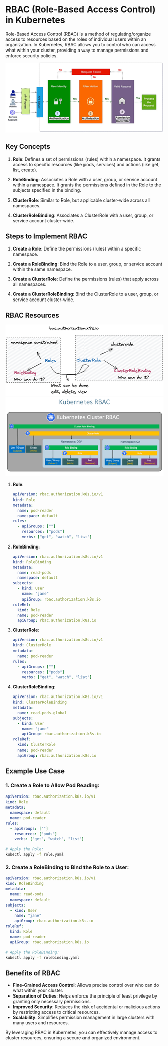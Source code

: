 # RBAC (Role-Based Access Control) in Kubernetes

Role-Based Access Control (RBAC) is a method of regulating/organize access to resources based on the roles of individual users within an organization. In Kubernetes, RBAC allows you to control who can access what within your cluster, providing a way to manage permissions and enforce security policies.

![alt text](images/rbac.png)

## Key Concepts

1. **Role**: Defines a set of permissions (rules) within a namespace. It grants access to specific resources (like pods, services) and actions (like get, list, create).

1. **RoleBinding**: Associates a Role with a user, group, or service account within a namespace. It grants the permissions defined in the Role to the subjects specified in the binding.

1. **ClusterRole**: Similar to Role, but applicable cluster-wide across all namespaces.

1. **ClusterRoleBinding**: Associates a ClusterRole with a user, group, or service account cluster-wide.

## Steps to Implement RBAC

1. **Create a Role**:
   Define the permissions (rules) within a specific namespace.

2. **Create a RoleBinding**:
   Bind the Role to a user, group, or service account within the same namespace.

3. **Create a ClusterRole**:
   Define the permissions (rules) that apply across all namespaces.

4. **Create a ClusterRoleBinding**:
   Bind the ClusterRole to a user, group, or service account cluster-wide.

## RBAC Resources

![alt text](images/rbac-roles-1.png)
![alt text](images/rbac-roles-2.png)

1. **Role**:

   ```yaml
   apiVersion: rbac.authorization.k8s.io/v1
   kind: Role
   metadata:
     name: pod-reader
     namespace: default
   rules:
     - apiGroups: [""]
       resources: ["pods"]
       verbs: ["get", "watch", "list"]
   ```

1. **RoleBinding**:

   ```yaml
   apiVersion: rbac.authorization.k8s.io/v1
   kind: RoleBinding
   metadata:
     name: read-pods
     namespace: default
   subjects:
     - kind: User
       name: "jane"
       apiGroup: rbac.authorization.k8s.io
   roleRef:
     kind: Role
     name: pod-reader
     apiGroup: rbac.authorization.k8s.io
   ```

1. **ClusterRole**:

   ```yaml
   apiVersion: rbac.authorization.k8s.io/v1
   kind: ClusterRole
   metadata:
     name: pod-reader
   rules:
     - apiGroups: [""]
       resources: ["pods"]
       verbs: ["get", "watch", "list"]
   ```

1. **ClusterRoleBinding**:

   ```yaml
   apiVersion: rbac.authorization.k8s.io/v1
   kind: ClusterRoleBinding
   metadata:
     name: read-pods-global
   subjects:
     - kind: User
       name: "jane"
       apiGroup: rbac.authorization.k8s.io
   roleRef:
     kind: ClusterRole
     name: pod-reader
     apiGroup: rbac.authorization.k8s.io
   ```

## Example Use Case

### 1. **Create a Role to Allow Pod Reading**:

```yaml
apiVersion: rbac.authorization.k8s.io/v1
kind: Role
metadata:
  namespace: default
  name: pod-reader
rules:
  - apiGroups: [""]
    resources: ["pods"]
    verbs: ["get", "watch", "list"]
```

```sh
# Apply the Role:
kubectl apply -f role.yaml
```

### 2. **Create a RoleBinding to Bind the Role to a User**:

```yaml
apiVersion: rbac.authorization.k8s.io/v1
kind: RoleBinding
metadata:
  name: read-pods
  namespace: default
subjects:
  - kind: User
    name: "jane"
    apiGroup: rbac.authorization.k8s.io
roleRef:
  kind: Role
  name: pod-reader
  apiGroup: rbac.authorization.k8s.io
```

```sh
# Apply the RoleBinding:
kubectl apply -f rolebinding.yaml
```

## Benefits of RBAC

- **Fine-Grained Access Control**: Allows precise control over who can do what within your cluster.
- **Separation of Duties**: Helps enforce the principle of least privilege by granting only necessary permissions.
- **Improved Security**: Reduces the risk of accidental or malicious actions by restricting access to critical resources.
- **Scalability**: Simplifies permission management in large clusters with many users and resources.

By leveraging RBAC in Kubernetes, you can effectively manage access to cluster resources, ensuring a secure and organized environment.
